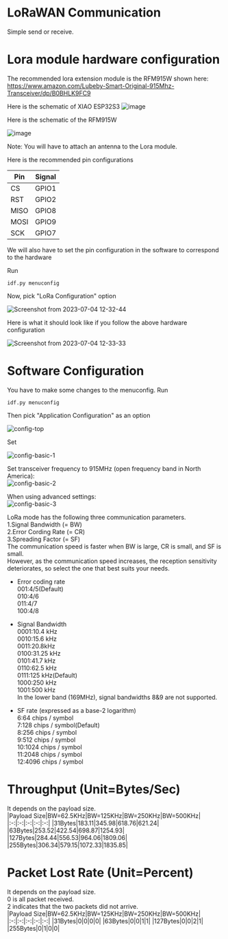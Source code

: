 # LoRaWAN Communication

Simple send or receive.   


# Lora module hardware configuration

The recommended lora extension module is the RFM915W shown here: https://www.amazon.com/Lubeby-Smart-Original-915Mhz-Transceiver/dp/B0BHLK9FC9


Here is the schematic of XIAO ESP32S3
![image](https://github.com/Gaurang-1402/NYC-Pedestrian-Detection/assets/71042887/4fc59de3-7e9c-491b-b2c7-6e44613497d4)

Here is the schematic of the RFM915W

![image](https://github.com/Gaurang-1402/NYC-Pedestrian-Detection/assets/71042887/42063aad-0dc3-48f7-91b5-c163840614e0)

Note: You will have to attach an antenna to the Lora module.

Here is the recommended pin configurations

Pin | Signal
--- | ------
CS | GPIO1
RST | GPIO2
MISO | GPIO8 
MOSI | GPIO9
SCK | GPIO7

We will also have to set the pin configuration in the software to correspond to the hardware

Run

```
idf.py menuconfig
```

Now, pick "LoRa Configuration" option

![Screenshot from 2023-07-04 12-32-44](https://github.com/Gaurang-1402/NYC-Pedestrian-Detection/assets/71042887/6b3f1fde-7462-482e-a148-9ad49241c606)

Here is what it should look like if you follow the above hardware configuration

![Screenshot from 2023-07-04 12-33-33](https://github.com/Gaurang-1402/NYC-Pedestrian-Detection/assets/71042887/6a6d49f2-4469-44d5-9b69-185086f252d2)


# Software Configuration  

You have to make some changes to the menuconfig. Run

```
idf.py menuconfig
```

Then pick "Application Configuration" as an option

![config-top](https://user-images.githubusercontent.com/6020549/152315401-0a3ea44f-d045-4b93-b988-b9ce9451f935.jpg)


Set 


![config-basic-1](https://user-images.githubusercontent.com/6020549/153731778-d7c3e699-5afa-4673-8de0-da9ec8ea6808.jpg)

Set transceiver frequency to 915MHz (open frequency band in North America):   
![config-basic-2](https://user-images.githubusercontent.com/6020549/153731782-dd217bd5-b37c-4d31-b6e8-297d4372ce3c.jpg)


When using advanced settings:   
![config-basic-3](https://user-images.githubusercontent.com/6020549/153731783-da342804-9be9-4b16-9908-4c7aa69419d4.jpg)

LoRa mode has the following three communication parameters.   
1.Signal Bandwidth (= BW)   
2.Error Cording Rate (= CR)   
3.Spreading Factor (= SF)   
The communication speed is faster when BW is large, CR is small, and SF is small.   
However, as the communication speed increases, the reception sensitivity deteriorates, so select the one that best suits your needs.   

- Error coding rate   
001:4/5(Default)   
010:4/6   
011:4/7   
100:4/8   

- Signal Bandwidth   
0001:10.4 kHz   
0010:15.6 kHz   
0011:20.8kHz   
0100:31.25 kHz   
0101:41.7 kHz   
0110:62.5 kHz   
0111:125 kHz(Default)   
1000:250 kHz   
1001:500 kHz   
In the lower band (169MHz), signal bandwidths 8&9 are not supported.   

- SF rate (expressed as a base-2 logarithm)   
6:64 chips / symbol   
7:128 chips / symbol(Default)   
8:256 chips / symbol   
9:512 chips / symbol   
10:1024 chips / symbol   
11:2048 chips / symbol   
12:4096 chips / symbol   


# Throughput (Unit=Bytes/Sec)   
It depends on the payload size.   
|Payload Size|BW=62.5KHz|BW=125KHz|BW=250KHz|BW=500KHz|
|:-:|:-:|:-:|:-:|:-:|
|31Bytes|183.11|345.98|618.76|621.24|
|63Bytes|253.52|422.54|698.87|1254.93|
|127Bytes|284.44|556.53|964.06|1809.06|
|255Bytes|306.34|579.15|1072.33|1835.85|

# Packet Lost Rate (Unit=Percent)   
It depends on the payload size.   
0 is all packet received.   
2 indicates that the two packets did not arrive.   
|Payload Size|BW=62.5KHz|BW=125KHz|BW=250KHz|BW=500KHz|
|:-:|:-:|:-:|:-:|:-:|
|31Bytes|0|0|0|0|
|63Bytes|0|0|1|1|
|127Bytes|0|0|2|1|
|255Bytes|0|1|0|0|
